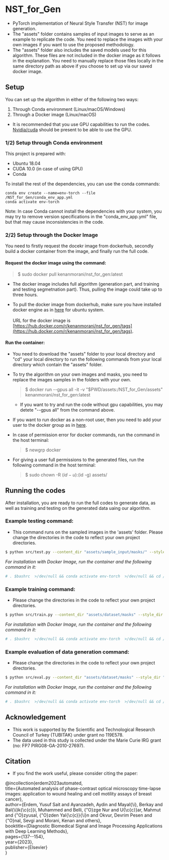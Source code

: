 # NST_for_Gen
* PyTorch implementation of Neural Style Transfer (NST) for image generation.
* The "assets" folder contains samples of input images to serve as an example to replicate the code. You need to replace the images with your own images if you want to use the proposed methodology.
* The "assets" folder also includes the saved models used for this algorithm. These files are not included in the docker image as it follows in the explanation. You need to manually replace those files locally in the same directory path as above if you choose to set up via our saved docker image.

## Setup
You can set up the algorithm in either of the following two ways:
1. Through Conda environment (Linux/macOS/Windows)
2. Through a Docker image (Linux/macOS)

* It is recommended that you use GPU capabilities to run the codes. [Nvidia/cuda](https://towardsdatascience.com/deep-learning-gpu-installation-on-ubuntu-18-4-9b12230a1d31) should be present to be able to use the GPU.

### 1/2) Setup through Conda environment
This project is prepared with:
- Ubuntu 18.04
- CUDA 10.0 (in case of using GPU)
- Conda

To install the rest of the dependencies, you can use the conda commands:
            
    conda env create --name=env-torch --file /NST_for_Gen/conda_env_app.yml
    conda activate env-torch
Note: In case Conda cannot install the dependencies with your system, you may try to remove version specifications in the "conda_env_app.yml" file, but that may cause inconsistencies in the code.

### 2/2) Setup through the Docker Image
You need to firstly request the docekr image from dockerhub, secondly build a docker container from the image, and finally run the full code.

#### Request the docker image using the command:
  >   $ sudo docker pull kenanmorani/nst_for_gen:latest
* The docker image includes full algorithm (generation part, and training and testing segmetnation part). Thus, pulling the image could take up to three hours.
     
 * To pull the docker image from dockerhub, make sure you have installed docker engine as in [here](https://docs.docker.com/engine/install/ubuntu/) for ubuntu system. <br/> <br/>
URL for the docker image is [https://hub.docker.com/r/kenanmorani/nst_for_gen/tags](https://hub.docker.com/r/kenanmorani/nst_for_gen/tags).      
#### Run the container:
* You need to download the "assets" folder to your local directory and "cd" your local directory to run the following commands from your local directory which contain the "assets" folder.
* To try the algorithm on your own images and masks, you need to replace the images samples in the folders with your own.

  >   $ docker run --gpus all -it -v "$PWD/assets:/NST_for_Gen/assets" kenanmorani/nst_for_gen:latest
  
  * If you want to try and run the code without gpu capabilities, you may detete "--gpus all" from the command above.
   
 * If you want to run docker as a non-root user, then you need to add your user to the docker group as in [here](https://stackoverflow.com/questions/48957195/how-to-fix-docker-got-permission-denied-issue).
 
 * In case of permission error for docker commands, run the command in the host terminal:
   >   $ newgrp docker
  
 * For giving a user full permissions to the generated files, run the following command in the host terminal:
   >   $ sudo chown -R $(id -u):$(id -g) assets/

## Running the codes
After installation, you are ready to run the full codes to generate data, as well as training and testing on the generated data uaing our algorithm.

### Example testing command:
* This command runs on the sampled images in the 'assets' folder. Please change the directories in the code to reflect your own project directories.
```bash
$ python src/test.py --content_dir "assets/sample_input/masks/" --style_dir "assets/sample_input/data/" --style_mask_dir "assets/sample_input/masks/"
```
_For installation with Docker Image, run the container and the following command in it:_
```bash
# . $bashrc  >/dev/null && conda activate env-torch  >/dev/null && cd /NST_for_Gen && python src/test.py --content_dir "assets/sample_input/masks/" --style_dir "assets/sample_input/data/" --style_mask_dir "assets/sample_input/masks/"
```
### Example training command:
* Please change the directories in the code to reflect your own project directories.
```bash
$ python src/train.py --content_dir "assets/dataset/masks" --style_dir "assets/dataset/data"
```
_For installation with Docker Image, run the container and the following command in it:_
```bash
# . $bashrc  >/dev/null && conda activate env-torch  >/dev/null && cd /NST_for_Gen && python src/train.py --content_dir "assets/dataset/masks" --style_dir "assets/dataset/data"
```
### Example evaluation of data generation command:
* Please change the directories in the code to reflect your own project directories.
```bash
$ python src/eval.py --content_dir "assets/dataset/masks" --style_dir "assets/dataset/data"
```
_For installation with Docker Image, run the container and the following command in it:_
```bash
# . $bashrc  >/dev/null && conda activate env-torch  >/dev/null && cd /NST_for_Gen && python src/eval.py --content_dir "assets/dataset/masks" --style_dir "assets/dataset/data"
``` 

## Acknowledgement
* This work is supported by the Scientific and Technological Research Council of Turkey (TUBITAK) under grant no 119E578.
* The data used in this study is collected under the Marie Curie IRG grant (no: FP7 PIRG08-GA-2010-27697).
## Citation
* If you find the work useful, please consider citing the paper:

@incollection{erdem2023automated, <br/>
  title={Automated analysis of phase-contrast optical microscopy time-lapse images: application to wound healing and cell motility assays of breast cancer}, <br/>
  author={Erdem, Yusuf Sait and Ayanzadeh, Aydin and Mayal{\i}, Berkay and Bal{\i}k{\c{c}}i, Muhammed and Belli, {\"O}zge Nur and U{\c{c}}ar, Mahmut and {\"O}zyusal, {\"O}zden Yal{\c{c}}{\i}n and Okvur, Devrim Pesen and {\"O}nal, Sevgi and Morani, Kenan and others}, <br/>
  booktitle={Diagnostic Biomedical Signal and Image Processing Applications with Deep Learning Methods}, <br/>
  pages={137--154}, <br/>
  year={2023}, <br/>
  publisher={Elsevier} <br/>
}
